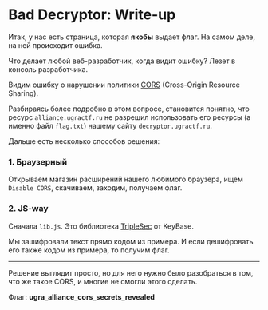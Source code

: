 # Bad Decryptor: Write-up

Итак, у нас есть страница, которая **якобы** выдает флаг. На самом деле, на ней происходит ошибка.

Что делает любой веб-разработчик, когда видит ошибку? Лезет в консоль разработчика.

Видим ошибку о нарушении политики [CORS](https://habr.com/company/pentestit/blog/337146/) (Cross-Origin Resource Sharing).

Разбираясь более подробно в этом вопросе, становится понятно, что ресурс `alliance.ugractf.ru` не разрешил использовать его ресурсы (а именно файл `flag.txt`) нашему сайту `decryptor.ugractf.ru`.

Дальше есть несколько способов решения:

### 1. Браузерный

Открываем магазин расширений нашего любимого браузера, ищем `Disable CORS`, скачиваем, заходим, получаем флаг.

### 2. JS-way

Сначала `lib.js`. Это библиотека [TripleSec](https://keybase.io/triplesec) от KeyBase. 

Мы зашифровали текст прямо кодом из примера. И если дешифровать его также кодом из примера, то получим флаг.

------

Решение выглядит просто, но для него нужно было разобраться в том, что же такое CORS, и многие не смогли этого сделать.

Флаг: **ugra_alliance_cors_secrets_revealed**
